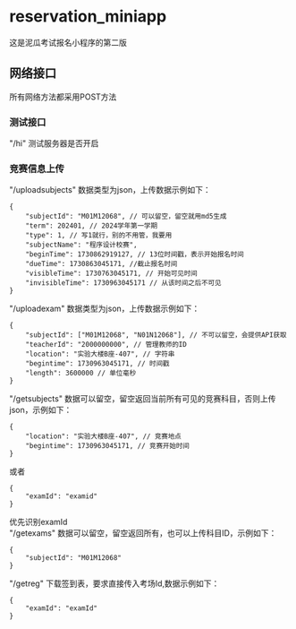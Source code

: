 # reservation_miniapp
这是泥瓜考试报名小程序的第二版
## 网络接口
所有网络方法都采用POST方法
### 测试接口
"/hi" 测试服务器是否开启
### 竞赛信息上传
"/uploadsubjects" 数据类型为json，上传数据示例如下：
```
{
    "subjectId": "M01M12068", // 可以留空，留空就用md5生成
    "term": 202401, // 2024学年第一学期
    "type": 1, // 写1就行，别的不用管，我要用
    "subjectName": "程序设计校赛",
    "beginTime": 1730862919127, // 13位时间戳，表示开始报名时间
    "dueTime": 1730863045171, //截止报名时间
    "visibleTime": 1730763045171, // 开始可见时间
    "invisibleTime": 1730963045171 // 从该时间之后不可见
}
```
"/uploadexam" 数据类型为json，上传数据示例如下：
```
{
    "subjectId": ["M01M12068", "N01N12068"], // 不可以留空，会提供API获取
    "teacherId": "2000000000", // 管理教师的ID
    "location": "实验大楼B座-407", // 字符串
    "begintime": 1730963045171, // 时间戳
    "length": 3600000 // 单位毫秒
}
```
"/getsubjects" 数据可以留空，留空返回当前所有可见的竞赛科目，否则上传json，示例如下：
```
{
    "location": "实验大楼B座-407", // 竞赛地点
    "begintime": 1730963045171, // 竞赛开始时间
}
```
或者
```
{
    "examId": "examid"
}
```
优先识别examId \
"/getexams" 数据可以留空，留空返回所有，也可以上传科目ID，示例如下：
```
{
    "subjectId": "M01M12068"
}
```
"/getreg" 下载签到表，要求直接传入考场Id,数据示例如下：
```
{
    "examId": "examId"
}
```
